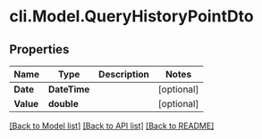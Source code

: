 # cli.Model.QueryHistoryPointDto

## Properties

Name | Type | Description | Notes
------------ | ------------- | ------------- | -------------
**Date** | **DateTime** |  | [optional] 
**Value** | **double** |  | [optional] 

[[Back to Model list]](../README.md#documentation-for-models) [[Back to API list]](../README.md#documentation-for-api-endpoints) [[Back to README]](../README.md)

